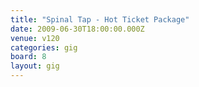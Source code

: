 ```yaml
---
title: "Spinal Tap - Hot Ticket Package"
date: 2009-06-30T18:00:00.000Z
venue: v120
categories: gig
board: 8
layout: gig
---
```

